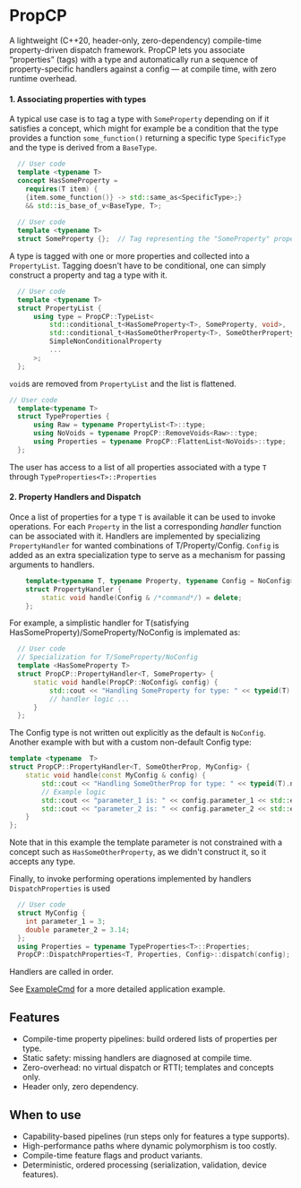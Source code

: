 # PropCP
A lightweight (C++20, header-only, zero-dependency) compile-time property-driven dispatch framework. 
PropCP lets you associate “properties” (tags) with a type and automatically 
run a sequence of property-specific handlers against a config — at compile time, with zero runtime overhead.

#### 1. Associating properties with types
A typical use case is to tag a type with `SomeProperty` depending on if it satisfies a concept, which might for example 
be a condition that the type provides a function `some_function()` returning a specific type `SpecificType` and the 
type is derived from a `BaseType`.

```C++
  // User code
  template <typename T>
  concept HasSomeProperty =
    requires(T item) {
    {item.some_function()} -> std::same_as<SpecificType>;}
    && std::is_base_of_v<BaseType, T>;
  
  // User code
  template <typename T>
  struct SomeProperty {};  // Tag representing the "SomeProperty" property
```

A type is tagged with one or more properties and collected into a `PropertyList`. Tagging doesn't have to be conditional, 
one can simply construct a property and tag a type with it.

```C++
  // User code
  template <typename T>
  struct PropertyList {
      using type = PropCP::TypeList<
          std::conditional_t<HasSomeProperty<T>, SomeProperty, void>,                   // Property 1
          std::conditional_t<HasSomeOtherProperty<T>, SomeOtherProperty, void>,         // Property 2
          SimpleNonConditionalProperty                                                  // Property 3
          ...                                                                           // ...
      >;
  };
```
`void`s are removed from `PropertyList` and the list is flattened.

```C++
// User code
  template<typename T>
  struct TypeProperties {
      using Raw = typename PropertyList<T>::type;
      using NoVoids = typename PropCP::RemoveVoids<Raw>::type;
      using Properties = typename PropCP::FlattenList<NoVoids>::type;
  };
```
The user has access to a list of all properties associated with a type `T` through `TypeProperties<T>::Properties`

#### 2. Property Handlers and Dispatch
Once a list of properties for a type `T` is available it can be used to invoke operations. For each `Property` in the list a corresponding _handler_ function can be associated with it. Handlers are implemented by specializing `PropertyHandler` for wanted combinations of T/Property/Config. `Config` is added as an extra specialization type to serve as a mechanism for passing arguments to handlers.

```C++
    template<typename T, typename Property, typename Config = NoConfig>
    struct PropertyHandler {
        static void handle(Config & /*command*/) = delete;
    };
```
For example, a simplistic handler for T(satisfying HasSomeProperty)/SomeProperty/NoConfig is implemated as:
```C++
  // User code
  // Specialization for T/SomeProperty/NoConfig
  template <HasSomeProperty T>
  struct PropCP::PropertyHandler<T, SomeProperty> {
      static void handle(PropCP::NoConfig& config) {
          std::cout << "Handling SomeProperty for type: " << typeid(T).name() << std::endl;
          // handler logic ...
      }
  };
```
The Config type is not written out explicitly as the default is `NoConfig`. Another example with but with a custom 
non-default Config type:
```C++
template <typename  T>
struct PropCP::PropertyHandler<T, SomeOtherProp, MyConfig> {
    static void handle(const MyConfig & config) {
        std::cout << "Handling SomeOtherProp for type: " << typeid(T).name() << " with MyConfig." << std::endl;
        // Example logic
        std::cout << "parameter_1 is: " << config.parameter_1 << std::endl;
        std::cout << "parameter_2 is: " << config.parameter_2 << std::endl;
    }
};
```
Note that in this example the template parameter is not constrained with a concept such as `HasSomeOtherProperty`, 
as we didn't construct it, so it accepts any type.

Finally, to invoke performing operations implemented by handlers `DispatchProperties` is used
```C++
  // User code
  struct MyConfig {
    int parameter_1 = 3;
    double parameter_2 = 3.14;
  };
  using Properties = typename TypeProperties<T>::Properties;
  PropCP::DispatchProperties<T, Properties, Config>::dispatch(config);  // Dispatch to handlers
```
Handlers are called in order.

See [ExampleCmd](examples/ExampleCmds) for a more detailed application example.


## Features
- Compile-time property pipelines: build ordered lists of properties per type.
- Static safety: missing handlers are diagnosed at compile time.
- Zero-overhead: no virtual dispatch or RTTI; templates and concepts only.
- Header only, zero dependency.
## When to use
- Capability-based pipelines (run steps only for features a type supports).
- High-performance paths where dynamic polymorphism is too costly.
- Compile-time feature flags and product variants.
- Deterministic, ordered processing (serialization, validation, device features).


